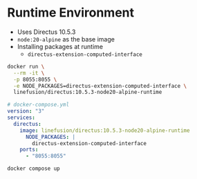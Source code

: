 # Runtime Environment

- Uses Directus 10.5.3
- `node:20-alpine` as the base image
- Installing packages at runtime
  - `directus-extension-computed-interface`

```sh
docker run \
  --rm -it \
  -p 8055:8055 \
  -e NODE_PACKAGES=directus-extension-computed-interface \
  linefusion/directus:10.5.3-node20-alpine-runtime
```

```yaml
# docker-compose.yml
version: "3"
services:
  directus:
    image: linefusion/directus:10.5.3-node20-alpine-runtime
      NODE_PACKAGES: |
        directus-extension-computed-interface
    ports:
      - "8055:8055"
```

```sh
docker compose up
```
